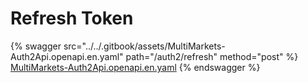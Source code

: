 # Refresh Token

{% swagger src="../../.gitbook/assets/MultiMarkets-Auth2Api.openapi.en.yaml" path="/auth2/refresh" method="post" %}
[MultiMarkets-Auth2Api.openapi.en.yaml](../../.gitbook/assets/MultiMarkets-Auth2Api.openapi.en.yaml)
{% endswagger %}
